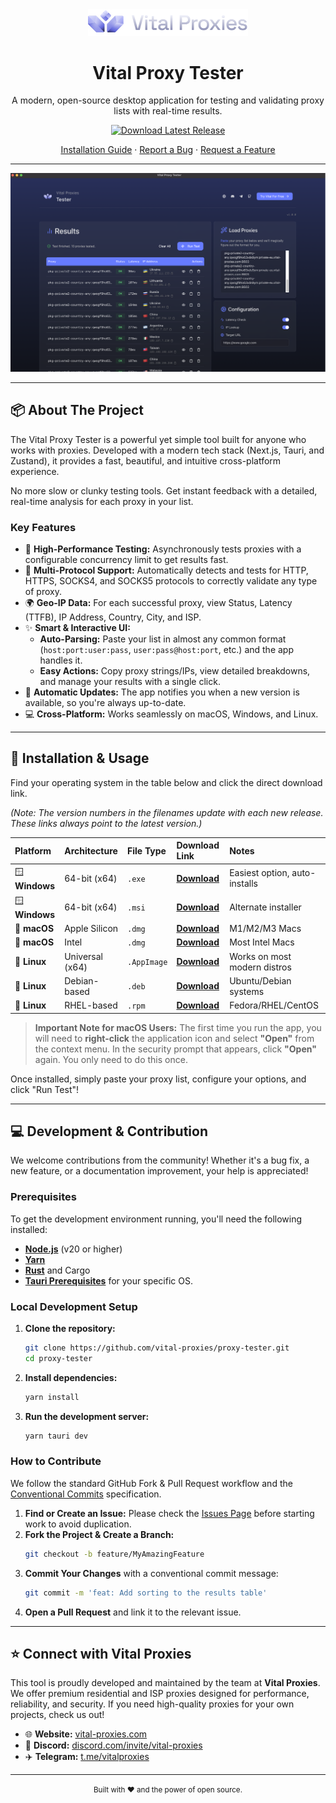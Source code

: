 <div align="center">
  <!-- For images to show up on GitHub, commit them to a .github/assets folder -->
  <img src="./public/brand/logo-icon-text-long.svg" alt="Vital Proxy Tester Logo" width="256">
  <h1 align="center">Vital Proxy Tester</h1>
  <p align="center">
    A modern, open-source desktop application for testing and validating proxy lists with real-time results.
  </p>
</div>

<p align="center">
  <a href="https://github.com/vital-proxies/proxy-tester/releases/latest">
    <img src="https://img.shields.io/github/v/release/vital-proxies/proxy-tester?style=for-the-badge&label=Download%20Latest%20Version&color=blueviolet" alt="Download Latest Release">
  </a>
</p>

<p align="center">
  <a href="#installation">Installation Guide</a>
  ·
  <a href="https://github.com/vital-proxies/proxy-tester/issues">Report a Bug</a>
  ·
  <a href="https://github.com/vital-proxies/proxy-tester/issues">Request a Feature</a>
</p>

---

![Vital Proxy Tester Screenshot](./public/screenshot.png)

---

## 📦 About The Project

The Vital Proxy Tester is a powerful yet simple tool built for anyone who works with proxies. Developed with a modern tech stack (Next.js, Tauri, and Zustand), it provides a fast, beautiful, and intuitive cross-platform experience.

No more slow or clunky testing tools. Get instant feedback with a detailed, real-time analysis for each proxy in your list.

### Key Features

- 🚀 **High-Performance Testing:** Asynchronously tests proxies with a configurable concurrency limit to get results fast.
- 📡 **Multi-Protocol Support:** Automatically detects and tests for HTTP, HTTPS, SOCKS4, and SOCKS5 protocols to correctly validate any type of proxy.
- 🌍 **Geo-IP Data:** For each successful proxy, view Status, Latency (TTFB), IP Address, Country, City, and ISP.
- ✨ **Smart & Interactive UI:**
  - **Auto-Parsing:** Paste your list in almost any common format (`host:port:user:pass`, `user:pass@host:port`, etc.) and the app handles it.
  - **Easy Actions:** Copy proxy strings/IPs, view detailed breakdowns, and manage your results with a single click.
- 🔄 **Automatic Updates:** The app notifies you when a new version is available, so you're always up-to-date.
- 💻 **Cross-Platform:** Works seamlessly on macOS, Windows, and Linux.

---

## 💾 Installation & Usage

Find your operating system in the table below and click the direct download link.

_(Note: The version numbers in the filenames update with each new release. These links always point to the latest version.)_

| Platform       | Architecture    | File Type   | Download Link                                                                                                                 | Notes                         |
| :------------- | :-------------- | :---------- | :---------------------------------------------------------------------------------------------------------------------------- | :---------------------------- |
| 🪟 **Windows** | 64-bit (x64)    | `.exe`      | [**Download**](https://github.com/vital-proxies/proxy-tester/releases/download/1.0.0/Vital.Proxy.Tester_1.1.0_x64-setup.exe)  | Easiest option, auto-installs |
| 🪟 **Windows** | 64-bit (x64)    | `.msi`      | [**Download**](https://github.com/vital-proxies/proxy-tester/releases/download/1.0.0/Vital.Proxy.Tester_1.1.0_x64_en-US.msi)  | Alternate installer           |
| 🍎 **macOS**   | Apple Silicon   | `.dmg`      | [**Download**](https://github.com/vital-proxies/proxy-tester/releases/download/1.0.0/Vital.Proxy.Tester_1.1.0_aarch64.dmg)    | M1/M2/M3 Macs                 |
| 🍎 **macOS**   | Intel           | `.dmg`      | [**Download**](https://github.com/vital-proxies/proxy-tester/releases/download/1.0.0/Vital.Proxy.Tester_1.1.0_x64.dmg)        | Most Intel Macs               |
| 🐧 **Linux**   | Universal (x64) | `.AppImage` | [**Download**](https://github.com/vital-proxies/proxy-tester/releases/download/1.0.0/Vital.Proxy.Tester_1.1.0_amd64.AppImage) | Works on most modern distros  |
| 🐧 **Linux**   | Debian-based    | `.deb`      | [**Download**](https://github.com/vital-proxies/proxy-tester/releases/download/1.0.0/Vital.Proxy.Tester_1.0.0_amd64.deb)      | Ubuntu/Debian systems         |
| 🐧 **Linux**   | RHEL-based      | `.rpm`      | [**Download**](https://github.com/vital-proxies/proxy-tester/releases/download/1.0.0/Vital.Proxy.Tester-1.1.0-1.x86_64.rpm)   | Fedora/RHEL/CentOS            |

> **Important Note for macOS Users:**
> The first time you run the app, you will need to **right-click** the application icon and select **"Open"** from the context menu. In the security prompt that appears, click **"Open"** again. You only need to do this once.

Once installed, simply paste your proxy list, configure your options, and click "Run Test"!

---

## 💻 Development & Contribution

We welcome contributions from the community! Whether it's a bug fix, a new feature, or a documentation improvement, your help is appreciated!

### Prerequisites

To get the development environment running, you'll need the following installed:

- [**Node.js**](https://nodejs.org/) (v20 or higher)
- [**Yarn**](https://yarnpkg.com/)
- [**Rust**](https://www.rust-lang.org/) and Cargo
- [**Tauri Prerequisites**](https://tauri.app/v1/guides/getting-started/prerequisites) for your specific OS.

### Local Development Setup

1.  **Clone the repository:**
    ```sh
    git clone https://github.com/vital-proxies/proxy-tester.git
    cd proxy-tester
    ```
2.  **Install dependencies:**
    ```sh
    yarn install
    ```
3.  **Run the development server:**
    ```sh
    yarn tauri dev
    ```

### How to Contribute

We follow the standard GitHub Fork & Pull Request workflow and the [Conventional Commits](https://www.conventionalcommits.org/en/v1.0.0/) specification.

1.  **Find or Create an Issue:** Please check the [Issues Page](https://github.com/vital-proxies/proxy-tester/issues) before starting work to avoid duplication.
2.  **Fork the Project & Create a Branch:**
    ```sh
    git checkout -b feature/MyAmazingFeature
    ```
3.  **Commit Your Changes** with a conventional commit message:
    ```sh
    git commit -m 'feat: Add sorting to the results table'
    ```
4.  **Open a Pull Request** and link it to the relevant issue.

---

## ⭐ Connect with Vital Proxies

This tool is proudly developed and maintained by the team at **Vital Proxies**. We offer premium residential and ISP proxies designed for performance, reliability, and security. If you need high-quality proxies for your own projects, check us out!

- 🌐 **Website:** [vital-proxies.com](https://www.vital-proxies.com/?utm_source=vital-tester&utm_medium=github&utm_campaign=readme)
- 💬 **Discord:** [discord.com/invite/vital-proxies](https://discord.com/invite/vital-proxies)
- ✈️ **Telegram:** [t.me/vitalproxies](https://t.me/vitalproxies)

---

<p align="center">
  <small>Built with ❤️ and the power of open source.</small>
</p>
